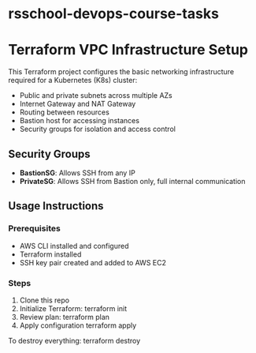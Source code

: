 # rsschool-devops-course-tasks
# Terraform VPC Infrastructure Setup

This Terraform project configures the basic networking infrastructure required for a Kubernetes (K8s) cluster:
- Public and private subnets across multiple AZs
- Internet Gateway and NAT Gateway
- Routing between resources
- Bastion host for accessing instances
- Security groups for isolation and access control

## Security Groups

- **BastionSG**: Allows SSH from any IP
- **PrivateSG**: Allows SSH from Bastion only, full internal communication

## Usage Instructions

### Prerequisites

- AWS CLI installed and configured
- Terraform installed
- SSH key pair created and added to AWS EC2

### Steps

1. Clone this repo
2. Initialize Terraform:
   terraform init
3. Review plan:
   terraform plan
4. Apply configuration
   terraform apply

To destroy everything:
   terraform destroy
